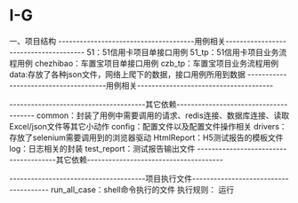 # I-G
一、项目结构
--------------------------------------用例相关--------------------------------------
51：51信用卡项目单接口用例
51_tp：51信用卡项目业务流程用例
chezhibao：车置宝项目单接口用例
czb_tp：车置宝项目业务流程用例
data:存放了各种json文件，网络上爬下的数据，接口用例所用到数据
--------------------------------------用例相关--------------------------------------



--------------------------------------其它依赖--------------------------------------
common：封装了用例中需要调用的请求、redis连接、数据库连接、读取Excel/json文件等其它小动作
config：配置文件以及配置文件操作相关
drivers：存放了selenium需要调用到的浏览器驱动
HtmlReport：H5测试报告的模板文件
log：日志相关的封装
test_report：测试报告输出文件
--------------------------------------其它依赖--------------------------------------



--------------------------------------项目执行文件--------------------------------------
run_all_case：shell命令执行的文件
执行规则：
运行